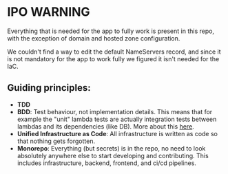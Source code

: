 # IPO WARNING

Everything that is needed for the app to fully work is present in this repo, with the exception of domain and hosted zone configuration.

We couldn't find a way to edit the default NameServers record, and since it is not mandatory for 
the app to work fully we figured it isn't needed for the IaC.

## Guiding principles:
- **TDD**
- **BDD**: Test behaviour, not implementation details. This means that for example the "unit" lambda tests
are actually integration tests between lambdas and its dependencies (like DB). More about this [here](https://alramalho.medium.com/improve-your-codes-maintainability-by-dropping-unit-tests-92f115d5aa6b).
- **Unified Infrastructure as Code**: All infrastructure is written as code so that nothing gets forgotten.
- **Monorepo**: Everything (but secrets) is in the repo, no need to look absolutely anywhere else
  to start developing and contributing. This includes infrastructure, backend, frontend, and ci/cd pipelines.
